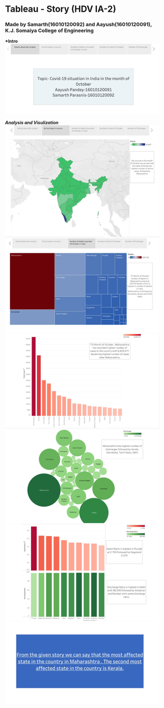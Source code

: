 # Tableau - Story (HDV IA-2)

### Made by Samarth(16010120092) and Aayush(16010120091), K.J. Somaiya College of Engineering

**\*Intro**
![Pic](https://github.com/Samarth-VP/H-DV-IA2/blob/main/images/Intro.jpeg)

**_Analysis and Visulization_**
![Pic](https://github.com/Samarth-VP/H-DV-IA2/blob/main/images/1.jpeg)
![Pic](https://github.com/Samarth-VP/H-DV-IA2/blob/main/images/2.jpeg)
![Pic](https://github.com/Samarth-VP/H-DV-IA2/blob/main/images/3.jpeg)
![Pic](https://github.com/Samarth-VP/H-DV-IA2/blob/main/images/4.jpeg)
![Pic](https://github.com/Samarth-VP/H-DV-IA2/blob/main/images/5.jpeg)
![Pic](https://github.com/Samarth-VP/H-DV-IA2/blob/main/images/6.jpeg)
